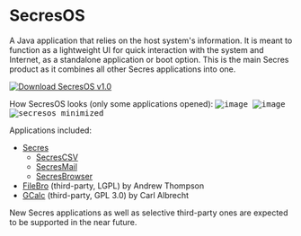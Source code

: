 # SecresOS
A Java application that relies on the host system's information. It is meant to function as a lightweight UI for quick interaction with the system and Internet, as a standalone application or boot option. This is the main Secres product as it combines all other Secres applications into one.

<a href="https://github.com/PranavAmarnath/SecresOS/releases/download/v1.0/secresos-1.0-SNAPSHOT.jar">
    <img src="https://img.shields.io/badge/SecresOS-v1.0-blue" alt="Download SecresOS v1.0" />
</a>

How SecresOS looks (only some applications opened):
<kbd>
    ![image](https://user-images.githubusercontent.com/64337291/117395799-85112280-aead-11eb-903e-47dd29f7423d.png)
</kbd>
<kbd>
    ![image](https://user-images.githubusercontent.com/64337291/117396050-08cb0f00-aeae-11eb-89a0-40f74af86983.png)
</kbd>
<kbd>
    ![secresos_minimized](https://user-images.githubusercontent.com/64337291/116771302-1a6c6c80-a9ff-11eb-8770-a88a44e09174.png)
</kbd>

Applications included:
* [Secres](https://github.com/PranavAmarnath/SecresOS)
    * [SecresCSV](https://github.com/PranavAmarnath/SecresCSV)
    * [SecresMail](https://github.com/PranavAmarnath/SecresMail)
    * [SecresBrowser](https://github.com/PranavAmarnath/SecresBrowser)
* [FileBro](https://codereview.stackexchange.com/questions/4446/file-browser-gui) (third-party, LGPL) by Andrew Thompson
* [GCalc](https://github.com/carlalbrecht/GraphingCalculator) (third-party, GPL 3.0) by Carl Albrecht

New Secres applications as well as selective third-party ones are expected to be supported in the near future.
